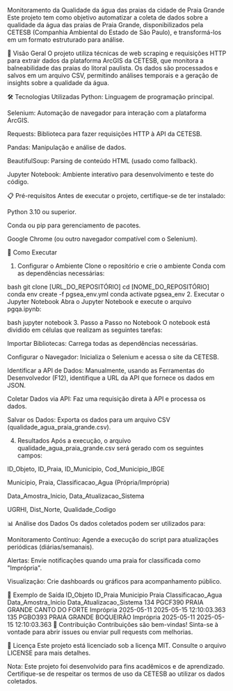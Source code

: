 Monitoramento da Qualidade da água das praias da cidade de Praia Grande
Este projeto tem como objetivo automatizar a coleta de dados sobre a qualidade da água das praias de Praia Grande, disponibilizados pela CETESB (Companhia Ambiental do Estado de São Paulo), e transformá-los em um formato estruturado para análise.

📌 Visão Geral
O projeto utiliza técnicas de web scraping e requisições HTTP para extrair dados da plataforma ArcGIS da CETESB, que monitora a balneabilidade das praias do litoral paulista. Os dados são processados e salvos em um arquivo CSV, permitindo análises temporais e a geração de insights sobre a qualidade da água.

🛠️ Tecnologias Utilizadas
Python: Linguagem de programação principal.

Selenium: Automação de navegador para interação com a plataforma ArcGIS.

Requests: Biblioteca para fazer requisições HTTP à API da CETESB.

Pandas: Manipulação e análise de dados.

BeautifulSoup: Parsing de conteúdo HTML (usado como fallback).

Jupyter Notebook: Ambiente interativo para desenvolvimento e teste do código.

📋 Pré-requisitos
Antes de executar o projeto, certifique-se de ter instalado:

Python 3.10 ou superior.

Conda ou pip para gerenciamento de pacotes.

Google Chrome (ou outro navegador compatível com o Selenium).

🚀 Como Executar
1. Configurar o Ambiente
Clone o repositório e crie o ambiente Conda com as dependências necessárias:

bash
git clone [URL_DO_REPOSITÓRIO]
cd [NOME_DO_REPOSITÓRIO]
conda env create -f pgsea_env.yml
conda activate pgsea_env
2. Executar o Jupyter Notebook
Abra o Jupyter Notebook e execute o arquivo pgqa.ipynb:

bash
jupyter notebook
3. Passo a Passo no Notebook
O notebook está dividido em células que realizam as seguintes tarefas:

Importar Bibliotecas: Carrega todas as dependências necessárias.

Configurar o Navegador: Inicializa o Selenium e acessa o site da CETESB.

Identificar a API de Dados: Manualmente, usando as Ferramentas do Desenvolvedor (F12), identifique a URL da API que fornece os dados em JSON.

Coletar Dados via API: Faz uma requisição direta à API e processa os dados.

Salvar os Dados: Exporta os dados para um arquivo CSV (qualidade_agua_praia_grande.csv).

4. Resultados
Após a execução, o arquivo qualidade_agua_praia_grande.csv será gerado com os seguintes campos:

ID_Objeto, ID_Praia, ID_Municipio, Cod_Municipio_IBGE

Municipio, Praia, Classificacao_Agua (Própria/Imprópria)

Data_Amostra_Inicio, Data_Atualizacao_Sistema

UGRHI, Dist_Norte, Qualidade_Codigo

📊 Análise dos Dados
Os dados coletados podem ser utilizados para:

Monitoramento Contínuo: Agende a execução do script para atualizações periódicas (diárias/semanais).

Alertas: Envie notificações quando uma praia for classificada como "Imprópria".

Visualização: Crie dashboards ou gráficos para acompanhamento público.

📄 Exemplo de Saída
ID_Objeto	ID_Praia	Municipio	Praia	Classificacao_Agua	Data_Amostra_Inicio	Data_Atualizacao_Sistema
134	PGCF390	PRAIA GRANDE	CANTO DO FORTE	Imprópria	2025-05-11	2025-05-15 12:10:03.363
135	PGBO393	PRAIA GRANDE	BOQUEIRÃO	Imprópria	2025-05-11	2025-05-15 12:10:03.363
🤝 Contribuição
Contribuições são bem-vindas! Sinta-se à vontade para abrir issues ou enviar pull requests com melhorias.

📜 Licença
Este projeto está licenciado sob a licença MIT. Consulte o arquivo LICENSE para mais detalhes.

Nota: Este projeto foi desenvolvido para fins acadêmicos e de aprendizado. Certifique-se de respeitar os termos de uso da CETESB ao utilizar os dados coletados.
